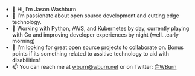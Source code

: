 - 👋 Hi, I’m Jason Washburn
- 👀 I’m passionate about open source development and cutting edge technology.
- 🌱 Working with Python, AWS, and Kubernetes by day, currently playing with Go and improving developer experiences by night (well...early morning)
- 💞️ I’m looking for great open source projects to collaborate on. Bonus points if its something related to assitive technology to aid with disabilities!
- 📫 You can reach me at wburn@wburn.net or on Twitter: [@WBurn](https://twitter.com/WBurn)
